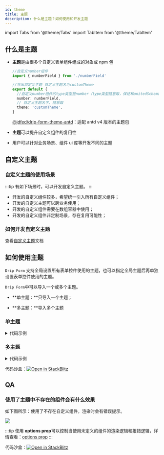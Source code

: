 ```yaml
---
id: theme
title: 主题
description: 什么是主题？如何使用和开发主题
---
```


import Tabs from '@theme/Tabs'
import TabItem from '@theme/TabItem'

## 什么是主题

- **主题**是由很多个自定义表单组件组成的对象或 npm 包

  <Tabs>
  <TabItem value="object" label="主题对象">

  ```ts
  //自定义number组件
  import { numberField } from './numberField'

  //导出自定义主题 自定义主题名为customTheme
  export default {
    //自定义number组件的type类型是number（type类型随意取，保证和unitedSchema中ui.type一致即可）
    number: numberField,
    // 自定义主题名字，随意取
    theme: 'customTheme',
  }
  ```

  </TabItem>
  <TabItem value="npm" label="主题npm包">

  [@jdfed/drip-form-theme-antd](https://github.com/JDFED/drip-form/tree/dev/packages/drip-form-theme-antd)：适配 antd v4 版本的主题包

  </TabItem>
  </Tabs>

- **主题**可以提升自定义组件的复用性
- 用户可以针对业务场景、组件 ui 库等开发不同的主题

## 自定义主题

### 自定义主题的使用场景

:::tip 有如下场景时，可以开发自定义主题。
:::

- 开发的自定义组件较多，希望统一引入所有自定义组件；
- 开发的自定义主题可以跨业务使用；
- 开发的自定义组件需要在数组容器中使用；
- 开发的自定义组件非定制场景，存在复用可能性；

### 如何开发自定义主题

查看[自定义主题](../advanced/customTheme)文档

## 如何使用主题

`Drip Form` 支持全局设置所有表单控件使用的主题，也可以指定全局主题后再单独设置表单控件使用的主题。

`Drip Form`中可以导入一个或多个主题。

- **单主题：**只导入一个主题；

- **多主题：**导入多个主题

### 单主题

<details>
<summary>代码示例</summary>

<Tabs>
<TabItem label="App.tsx" value="App">

```tsx
import DripForm from '@jdfed/drip-form'
//highlight-next-line
import antd from '@jdfed/drip-form-theme-antd'
import unitedSchema from './unitedSchema'
import '@jdfed/drip-form/dist/index.css'
import '@jdfed/drip-form-theme-antd/dist/index.css'
import 'antd/dist/antd.css'

function App() {
  return (
    <DripForm
      // 表单配置文件
      unitedSchema={unitedSchema}
      // 导入antd主题
      //highlight-next-line
      uiComponents={{ antd }}
    ></DripForm>
  )
}

export default App
```

</TabItem>
<TabItem label="unitedSchema.json" value="unitedSchema">

```json title="unitedSchema.json"
{
  "type": "object",
  "showError": "change",
  // 全局主题使用antd
  "theme": "antd",
  "schema": [
    ...
  ]
}
```

</TabItem>
</Tabs>

</details>

### 多主题

<details>
<summary>代码示例</summary>

<Tabs>
<TabItem value="App.ts" label="App.tsx">

```tsx
/**
 * 多主题例子
 * 优点：组件可以重复使用，并且主题可以单独发布npm包，跨业务使用。
 */
import DripForm from '@jdfed/drip-form'
import antd from '@jdfed/drip-form-theme-antd'
import unitedSchema from './unitedSchema'
//highlight-next-line
import customTheme from './customTheme'
import '@jdfed/drip-form/dist/index.css'
import '@jdfed/drip-form-theme-antd/dist/index.css'
import 'antd/dist/antd.css'

function App() {
  return (
    <DripForm
      // 表单配置文件
      unitedSchema={unitedSchema}
      // 导入antd主题和自定义主题customTheme
      //highlight-next-line
      uiComponents={{ antd, customTheme }}
    ></DripForm>
  )
}

export default App
```

</TabItem>
<TabItem value="customTheme/numberField" label="customTheme/numberField.tsx">

```tsx
/**
 * 自定义nubmer组件
 */
import { memo } from 'react'
import { InputNumber } from 'antd'
import { useField } from '@jdfed/hooks'
import { CommonProps } from '../global'

const NumberField = ({
  onChange,
  fieldData,
  fieldKey,
  dispatch,
  getKey,
  formMode,
  ...restProps
}: CommonProps) => {
  const _onChange = useField({ fieldKey, onChange, getKey }, dispatch)
  // view 查看模式
  if (formMode === 'view') return fieldData || null
  // edit 编辑模式
  return <InputNumber onChange={_onChange} value={fieldData} {...restProps} />
}

export const numberField = memo(NumberField)
```

</TabItem>
<TabItem value="customTheme/index.ts" label="customTheme/index.ts">

```ts
/**
 * 导出自定义主题 customTheme
 */
import { numberField } from './numberField'

//highlight-start
export default {
  number: numberField,
  // 自定义主题名字，随意取
  theme: 'customTheme',
}
//highlight-end
```

</TabItem>
<TabItem value="unitedSchema" label="unitedSchema">

```ts
// 表单配置文件

export default {
  type: 'object',
  showError: 'change',
  ui: {},
  // 设置全局主题为antd
  theme: 'antd',
  schema: [
    {
      type: 'string',
      title: '输入框',
      ui: {
        // 不配置theme，默认使用全局主题 antd
        type: 'text',
        style: {
          width: '100%',
        },
      },
      fieldKey: 'text_5oOHZr',
    },
    {
      type: 'number',
      title: '数字输入框1',
      ui: {
        // 使用自定义主题 customTheme
        //highlight-start
        theme: 'customTheme',
        type: 'number',
        //highlight-end
        description: {
          type: 'text',
          title: '第一次使用customTheme主题的number自定义组件',
        },
      },
      fieldKey: 'number_lAjBzU',
    },
    {
      type: 'number',
      title: '数字输入框2',
      ui: {
        // 需要和自定义主题名字一致
        //highlight-start
        theme: 'customTheme',
        type: 'number',
        //highlight-end
        description: {
          type: 'text',
          title: '第二次使用customTheme主题的number自定义组件',
        },
      },
      fieldKey: 'number_QmKL9J',
    },
  ],
}
```

</TabItem>
</Tabs>
</details>

代码沙盒：[![Open in StackBlitz](https://developer.stackblitz.com/img/open_in_stackblitz.svg)](https://stackblitz.com/edit/drip-form-fnlhin?file=src/App.tsx)

## QA

### 使用了主题中不存在的组件会有什么效果

如下图所示：使用了不存在自定义组件，渲染时会有错误提示。

![](https://img12.360buyimg.com/imagetools/jfs/t1/170785/39/33781/8386/63bfa16dFcca851ce/48859a109ca5791c.png)

:::tip
使用 **options prop**可以控制当使用未定义的组件的渲染逻辑和报错逻辑，详情查看：[options prop](../API/formProp/options)
:::


代码沙盒：[![Open in StackBlitz](https://developer.stackblitz.com/img/open_in_stackblitz.svg)](https://stackblitz.com/edit/drip-form-htvu1d?file=src/App.tsx)
